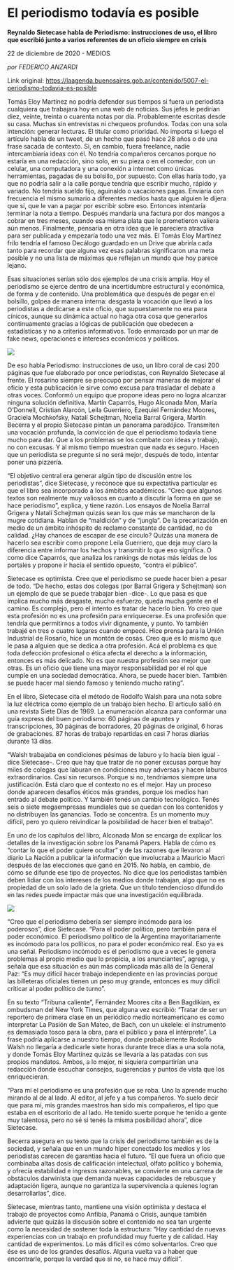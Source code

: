 # El periodismo todavía es posible

**Reynaldo Sietecase habla de Periodismo: instrucciones de uso, el libro que escribió junto a varios referentes de un oficio siempre en crisis**

22 de diciembre de 2020 - MEDIOS

_por FEDERICO ANZARDI_

Link original: https://laagenda.buenosaires.gob.ar/contenido/5007-el-periodismo-todavia-es-posible



Tomás Eloy Martínez no podría defender sus tiempos si fuera un periodista cualquiera que trabajara hoy en una web de noticias. Sus jefes le pedirían diez, veinte, treinta o cuarenta notas por día. Probablemente escritas desde su casa. Muchas sin entrevistas ni chequeos profundos. Todas con una sola intención: generar lecturas. El titular como prioridad. No importa si luego el artículo habla de un tweet, de un hecho que pasó hace 28 años o de una frase sacada de contexto. Si, en cambio, fuera freelance, nadie intercambiaría ideas con él. No tendría compañeros cercanos porque no estaría en una redacción, sino solo, en su pieza o en el comedor, con un celular, una computadora y una conexión a internet como únicas herramientas, pagadas de su bolsillo, por supuesto. Con ellas haría todo, ya que no podría salir a la calle porque tendría que escribir mucho, rápido y variado. No tendría sueldo fijo, aguinaldo o vacaciones pagas. Enviaría con frecuencia el mismo sumario a diferentes medios hasta que alguien le dijera que sí, que le van a pagar por escribir sobre eso. Entonces intentaría terminar la nota a tiempo. Después mandaría una factura por dos mangos a cobrar en tres meses, cuando esa misma plata que le prometieron valiera aún menos. Finalmente, pensaría en otra idea que le pareciera atractiva para ser publicada y empezaría todo una vez más. El Tomás Eloy Martínez frilo tendría el famoso Decálogo guardado en un Drive que abriría cada tanto para recordar que alguna vez esas palabras significaron una meta posible y no una lista de máximas que reflejan un mundo que hoy parece lejano.




Esas situaciones serían sólo dos ejemplos de una crisis amplia. Hoy el periodismo se ejerce dentro de una incertidumbre estructural y económica, de forma y de contenido. Una problemática que después de pegar en el bolsillo, golpea de manera interna: desgasta la vocación que llevó a los periodistas a dedicarse a este oficio, que supuestamente no era para cínicos, aunque su dinámica actual no haga otra cosa que generarlos continuamente gracias a lógicas de publicación que obedecen a estadísticas y no a criterios informativos. Todo enmarcado por un mar de fake news, operaciones e intereses económicos y políticos.




![](https://cdn.flowlikemusic.com/files/images/45625/f144fc32-3cf2-4fab-adb6-dda9ac140c3e.jpeg)




De eso habla Periodismo: instrucciones de uso, un libro coral de casi 200 páginas que fue elaborado por once periodistas, con Reynaldo Sietecase al frente. El rosarino siempre se preocupó por pensar maneras de mejorar el oficio y esta publicación le sirve como excusa para trasladar el debate a otras voces. Conformó un equipo que propone ideas pero no logra alcanzar ninguna solución definitiva. Martín Caparrós, Hugo Alconada Mon, María O’Donnell, Cristian Alarcón, Leila Guerriero, Ezequiel Fernández Moores, Graciela Mochkofsky, Natalí Schejtman, Noelia Barral Grigera, Martín Becerra y el propio Sietecase pintan un panorama paradójico. Transmiten una vocación profunda, la convicción de que el periodismo todavía tiene mucho para dar. Que a los problemas se los combate con ideas y trabajo, no con excusas. Y al mismo tiempo muestran que nada es seguro. Hacen que un periodista se pregunte si no será mejor, después de todo, intentar poner una pizzería.




“El objetivo central era generar algún tipo de discusión entre los periodistas”, dice Sietecase, y reconoce que su expectativa particular es que el libro sea incorporado a los ámbitos académicos. “Creo que algunos textos son realmente muy valiosos en cuanto a discutir la forma en que se hace periodismo”, explica, y tiene razón. Los ensayos de Noelia Barral Grigera y Natalí Schejtman quizás sean los que más se mancharon de la mugre cotidiana. Hablan de “maldición” y de “jungla”. De la precarización en medio de un ámbito inhóspito de reclamo constante de cantidad, no de calidad. ¿Hay chances de escapar de ese círculo? Quizás una manera de hacerlo sea escribir como propone Leila Guerriero, que deja muy claro la diferencia entre informar los hechos y transmitir lo que eso significa. O como dice Caparrós, que analiza los rankings de notas más leídas de los portales y propone ir hacia el sentido opuesto, “contra el público”.




Sietecase es optimista. Cree que el periodismo se puede hacer bien a pesar de todo. “De hecho, estas dos colegas (por Barral Grigera y Schejtman) son un ejemplo de que se puede trabajar bien -dice-. Lo que pasa es que implica mucho más desgaste, mucho esfuerzo, queda mucha gente en el camino. Es complejo, pero el intento es tratar de hacerlo bien. Yo creo que esta profesión no es una profesión para enriquecerse. Es una profesión que tendría que permitirnos a todos vivir dignamente, y punto. Yo también trabajé en tres o cuatro lugares cuando empecé. Hice prensa para la Unión Industrial de Rosario, hice un montón de cosas. Creo que es lo mismo que le pasa a alguien que se dedica a otra profesión. Acá el problema es que toda defección profesional o ética afecta el derecho a la información, entonces es más delicado. No es que nuestra profesión sea mejor que otras. Es un oficio que tiene una mayor responsabilidad por el rol que cumple en una sociedad democrática. Ahora, se puede hacer bien. También se puede hacer mal siendo famoso y teniendo mucho rating”.




En el libro, Sietecase cita el método de Rodolfo Walsh para una nota sobre la luz eléctrica como ejemplo de un trabajo bien hecho. El articulo salió en una revista Siete Días de 1969. La enumeración alcanza para conformar una guía express del buen periodismo: 60 páginas de apuntes y transcripciones, 30 páginas de borradores, 20 páginas de original, 6 horas de grabaciones. 87 horas de trabajo repartidas en casi 7 horas diarias durante 13 días.




“Walsh trabajaba en condiciones pésimas de laburo y lo hacía bien igual -dice Sietecase-. Creo que hay que tratar de no poner excusas porque hay miles de colegas que laburan en condiciones muy adversas y hacen laburos extraordinarios. Casi sin recursos. Porque si no, tendríamos siempre una justificación. Está claro que el contexto no es el mejor. Hay un proceso donde aparecen desafíos éticos más grandes, porque los medios han entrado al debate político. Y también tenés un cambio tecnológico. Tenés seis o siete megaempresas mundiales que se quedan con los contenidos y no distribuyen las ganancias. Todo se concentra. Es un momento muy difícil, pero yo quiero reivindicar la posibilidad de hacer bien el trabajo”.




En uno de los capítulos del libro, Alconada Mon se encarga de explicar los detalles de la investigación sobre los Panamá Papers. Habla de cómo es “contar lo que el poder quiere ocultar” y de las razones que llevaron al diario La Nación a publicar la información que involucraba a Mauricio Macri después de las elecciones que ganó en 2015. No habla, en cambio, de cómo se difunde ese tipo de proyectos. No dice que los periodistas también deben lidiar con los intereses de los medios donde trabajan, algo que no es propiedad de un solo lado de la grieta. Que un título tendencioso difundido en las redes puede impactar más que una investigación equilibrada.




![](https://cdn.flowlikemusic.com/files/images/45626/d75325e2-ba16-44e3-ab54-397d361c50c6.jpeg)




“Creo que el periodismo debería ser siempre incómodo para los poderosos”, dice Sietecase. “Para el poder político, pero también para el poder económico. El periodismo político de la Argentina mayoritariamente es incómodo para los políticos, no para el poder económico real. Eso ya es una señal. Periodismo incómodo es el periodismo que a veces le genera problemas al propio medio que lo propicia, a los anunciantes”, agrega, y señala que esa situación es aún más complicada más allá de la General Paz: “Es muy difícil hacer trabajo independiente en las provincias porque las billeteras oficiales tienen un peso muy grande, entonces es muy difícil criticar al poder político de turno”.




En su texto “Tribuna caliente”, Fernández Moores cita a Ben Bagdikian, ex ombudsman del New York Times, que alguna vez escribió: “Tratar de ser un reportero de primera clase en un periódico medio norteamericano es como interpretar La Pasión de San Mateo, de Bach, con un ukelele: el instrumento es demasiado tosco para la obra, para el público y para el intérprete”. La frase podría aplicarse a nuestro tiempo, donde probablemente Rodolfo Walsh no llegaría a dedicarle siete horas durante trece días a una sola nota, y donde Tomás Eloy Martínez quizás se llevaría a las patadas con sus propios mandatos. Ambos, a lo mejor, ni siquiera compartirían una redacción donde escuchar consejos, sugerencias y puntos de vista que los enriquecieran.




“Para mí el periodismo es una profesión que se roba. Uno la aprende mucho mirando al de al lado. Al editor, al jefe y a tus compañeros. Yo suelo decir que para mí, mis grandes maestros han sido mis compañeros, el tipo que estaba en el escritorio de al lado. He tenido suerte porque he tenido a gente muy talentosa, pero no sé si tenés la misma posibilidad ahora”, dice Sietecase.




Becerra asegura en su texto que la crisis del periodismo también es de la sociedad, y señala que en un mundo híper conectado los medios y los periodistas carecen de garantías hacia el futuro. “El que fuera un oficio que combinaba altas dosis de calificación intelectual, olfato político y bohemia, y ofrecía estabilidad e ingresos razonables, se convierte en una carrera de obstáculos darwinista que demanda nuevas capacidades de rebusque y adaptación ligera, aunque no garantiza la supervivencia a quienes logran desarrollarlas”, dice.




Sietecase, mientras tanto, mantiene una visión optimista y destaca el trabajo de proyectos como Anfibia, Panamá o Crisis, aunque también advierte que quizás la discusión sobre el contenido no sea tan urgente como la necesidad de sostener toda la estructura: “Hay cantidad de nuevas experiencias con un trabajo en profundidad muy fuerte y de calidad. Hay cantidad de experimentos. Lo más difícil es cómo solventarlos. Creo que ése es uno de los grandes desafíos. Alguna vuelta va a haber que encontrarle, porque la verdad que si no, se hace muy difícil”.



